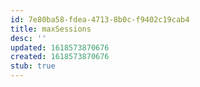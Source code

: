 ```yaml
---
id: 7e80ba58-fdea-4713-8b0c-f9402c19cab4
title: maxSessions
desc: ''
updated: 1618573870676
created: 1618573870676
stub: true
---
```


